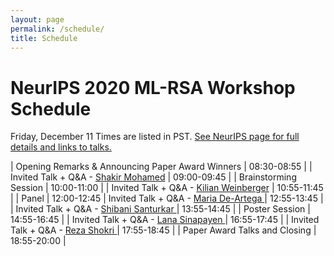 ```yaml
---
layout: page
permalink: /schedule/
title: Schedule
---
```


# NeurIPS 2020 ML-RSA Workshop Schedule

Friday, December 11 Times are listed in PST. [See NeurIPS page for full details and links to talks.](https://neurips.cc/virtual/2020/public/workshop_16143.html)

| Opening Remarks & Announcing Paper Award Winners                   |  08:30-08:55   |
| Invited Talk + Q&A - [Shakir Mohamed](https://shakirm.com/)         | 09:00-09:45   |
| Brainstorming Session                    | 10:00-11:00 |
| Invited Talk + Q&A - [Kilian Weinberger](https://www.cs.cornell.edu/~kilian/)         | 10:55-11:45  |
| Panel                   | 12:00-12:45
| Invited Talk + Q&A - [Maria De-Artega ](https://mariadearteaga.com/)         | 12:55-13:45  |
| Invited Talk + Q&A - [Shibani Santurkar  ](https://people.csail.mit.edu/shibani/)         | 13:55-14:45  |
| Poster Session                     | 14:55-16:45  |
| Invited Talk + Q&A - [Lana Sinapayen    ](https://lanasina.github.io/)         | 16:55-17:45 |
| Invited Talk + Q&A - [Reza Shokri    ](https://www.comp.nus.edu.sg/~reza/)         | 17:55-18:45  |
| Paper Award Talks and Closing                    | 18:55-20:00 |

